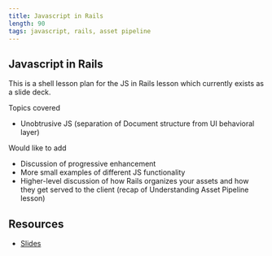 ```yaml
---
title: Javascript in Rails
length: 90
tags: javascript, rails, asset pipeline
---
```


## Javascript in Rails

This is a shell lesson plan for the JS in Rails lesson which currently exists
as a slide deck.

Topics covered

* Unobtrusive JS (separation of Document structure from UI behavioral layer)

Would like to add

* Discussion of progressive enhancement
* More small examples of different JS functionality
* Higher-level discussion of how Rails organizes your assets and how
  they get served to the client (recap of Understanding Asset Pipeline lesson)

## Resources

* [Slides](https://www.dropbox.com/s/bdnyf4o772374gz/Javascript%20in%20Rails.key?dl=0)
